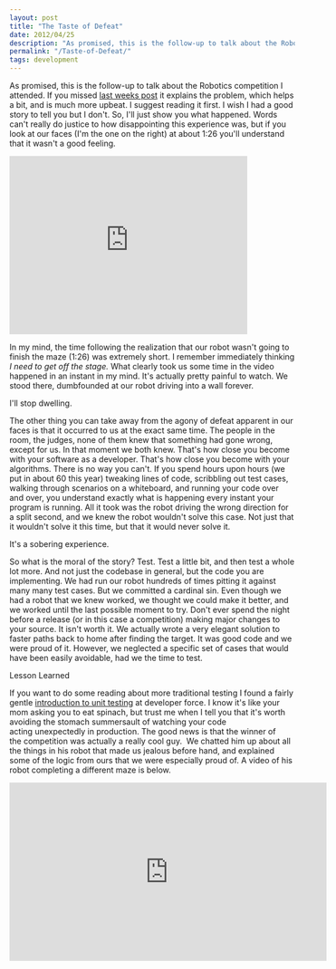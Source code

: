 ```yaml
---
layout: post
title: "The Taste of Defeat"
date: 2012/04/25
description: "As promised, this is the follow-up to talk about the Robotics competition I attended. If you missed last weeks post it explains the problem, which helps a bit, and is much more upbeat. I suggest reading it first. I wish I had a good story to tell you but I don't. So, I'll just show you what happened. Words can't really do justice to how disappointing this experience was, but if you look at our faces (I'm the one on the right) at about 1:26 you'll understand that it wasn't a good feeling."
permalink: "/Taste-of-Defeat/"
tags: development
---
```


As promised, this is the follow-up to talk about the Robotics competition I attended. If you missed [last weeks post](/Adventures-in-Robotics/) it explains the problem, which helps a bit, and is much more upbeat. I suggest reading it first. I wish I had a good story to tell you but I don't. So, I'll just show you what happened. Words can't really do justice to how disappointing this experience was, but if you look at our faces (I'm the one on the right) at about 1:26 you'll understand that it wasn't a good feeling.

<div class="youtube">
    <iframe src="http://www.youtube.com/embed/3ZoqgPOKeTA?rel=0" frameborder="0" width="420" height="315"> </iframe>
</div>

In my mind, the time following the realization that our robot wasn't going to finish the maze (1:26) was extremely short. I remember immediately thinking _I need to get off the stage._ What clearly took us some time in the video happened in an instant in my mind. It's actually pretty painful to watch. We stood there, dumbfounded at our robot driving into a wall forever.

I'll stop dwelling.

The other thing you can take away from the agony of defeat apparent in our faces is that it occurred to us at the exact same time. The people in the room, the judges, none of them knew that something had gone wrong, except for us. In that moment we both knew. That's how close you become with your software as a developer. That's how close you become with your algorithms. There is no way you can't. If you spend hours upon hours (we put in about 60 this year) tweaking lines of code, scribbling out test cases, walking through scenarios on a whiteboard, and running your code over and over, you understand exactly what is happening every instant your program is running. All it took was the robot driving the wrong direction for a split second, and we knew the robot wouldn't solve this case. Not just that it wouldn't solve it this time, but that it would never solve it.

It's a sobering experience.

So what is the moral of the story? Test. Test a little bit, and then test a whole lot more. And not just the codebase in general, but the code you are implementing. We had run our robot hundreds of times pitting it against many many test cases. But we committed a cardinal sin. Even though we had a robot that we knew worked, we thought we could make it better, and we worked until the last possible moment to try. Don't ever spend the night before a release (or in this case a competition) making major changes to your source. It isn't worth it. We actually wrote a very elegant solution to faster paths back to home after finding the target. It was good code and we were proud of it. However, we neglected a specific set of cases that would have been easily avoidable, had we the time to test.

Lesson Learned

If you want to do some reading about more traditional testing I found a fairly gentle [introduction to unit testing](http://wiki.developerforce.com/page/How_to_Write_Good_Unit_Tests) at developer force. I know it's like your mom asking you to eat spinach, but trust me when I tell you that it's worth avoiding the stomach summersault of watching your code acting unexpectedly in production. The good news is that the winner of the competition was actually a really cool guy.  We chatted him up about all the things in his robot that made us jealous before hand, and explained some of the logic from ours that we were especially proud of. A video of his robot completing a different maze is below.

<div class="youtube">
<iframe src="http://www.youtube.com/embed/GMIREIwdniI?rel=0" frameborder="0" width="560" height="315"> </iframe>
</div>
